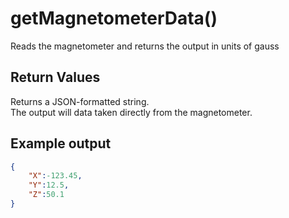 # getMagnetometerData()

Reads the magnetometer and returns the output in units of gauss

## Return Values

Returns a JSON-formatted string.  
The output will data taken directly from the magnetometer.

## Example output

```json
{
    "X":-123.45,
    "Y":12.5,
    "Z":50.1
}
```
